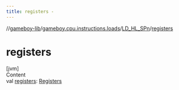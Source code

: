 ```yaml
---
title: registers -
---
```

//[gameboy-lib](../../index.md)/[gameboy.cpu.instructions.loads](../index.md)/[LD_HL_SPn](index.md)/[registers](registers.md)



# registers  
[jvm]  
Content  
val [registers](registers.md): [Registers](../../gameboy.cpu/-registers/index.md)  



